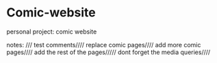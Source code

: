 # Comic-website
personal project: comic website


notes: ///
test comments////
replace comic pages////
add more comic pages////
add the rest of the pages/////
dont forget the media queries////
